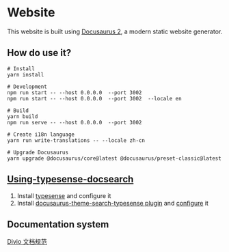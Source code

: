 # Website

This website is built using [Docusaurus 2](https://docusaurus.io/), a modern static website generator.

## How do use it?

```
# Install
yarn install

# Development 
npm run start -- --host 0.0.0.0  --port 3002
npm run start -- --host 0.0.0.0  --port 3002  --locale en

# Build
yarn build
npm run serve -- --host 0.0.0.0  --port 3002

# Create i18n language
yarn run write-translations -- --locale zh-cn

# Upgrade Docusaurus 
yarn upgrade @docusaurus/core@latest @docusaurus/preset-classic@latest
```

## [Using-typesense-docsearch](https://docusaurus.io/zh-CN/docs/2.2.0/search#using-typesense-docsearch)

1. Install [typesense](https://github.com/Websoft9/docker-library/tree/main/apps/typesense) and configure it
2. Install [docusaurus-theme-search-typesense plugin](https://typesense.org/docs/guide/docsearch.html#step-2-add-a-search-bar-to-your-documentation-site) and [configure](https://github.com/Websoft9/doc.websoft9.com/blob/main/docusaurus.config.js) it

## Documentation system

[Divio 文档规范](https://documentation.divio.com/)
